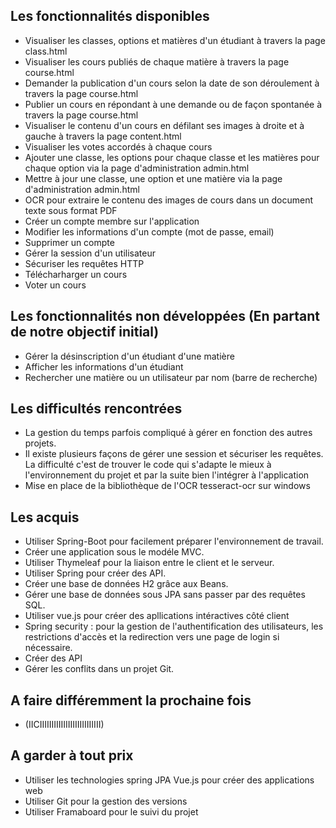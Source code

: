 ## Les fonctionnalités disponibles
 - Visualiser les classes, options et matières d'un étudiant à travers la page class.html
 - Visualiser les cours publiés de chaque matière à travers la page course.html
 - Demander la publication d'un cours selon la date de son déroulement à travers la page course.html
 - Publier un cours en répondant à une demande ou de façon spontanée à travers la page course.html
 - Visualiser le contenu d'un cours en défilant ses images à droite et à gauche à travers la page content.html
 - Visualiser les votes accordés à chaque cours
 - Ajouter une classe, les options pour chaque classe et les matières pour chaque option via la page d'administration admin.html
 - Mettre à jour une classe, une option et une matière via la page d'administration admin.html 
 - OCR pour extraire le contenu des images de cours dans un document texte sous format PDF
 - Créer un compte membre sur l'application
 - Modifier les informations d'un compte (mot de passe, email)
 - Supprimer un compte
 - Gérer la session d'un utilisateur
 - Sécuriser les requêtes HTTP
 - Télécharharger un cours
 - Voter un cours 

## Les fonctionnalités non développées (En partant de notre objectif initial)
 - Gérer la désinscription d'un étudiant d'une matière
 - Afficher les informations d'un étudiant
 - Rechercher une matière ou un utilisateur par nom (barre de recherche)
 
## Les difficultés rencontrées
 - La gestion du temps parfois compliqué à gérer en fonction des autres projets.
 - Il existe plusieurs façons de gérer une session et sécuriser les requêtes. La difficulté c'est de trouver le code qui s'adapte le mieux à l'environnement du projet et par la suite bien l'intégrer à l'application
 - Mise en place de la bibliothèque de l'OCR tesseract-ocr sur windows 
 
## Les acquis
  - Utiliser Spring-Boot pour facilement préparer l'environnement de travail.
  - Créer une application sous le modéle MVC.
  - Utiliser Thymeleaf pour la liaison entre le client et le serveur.
  - Utiliser Spring pour créer des API.
  - Créer une base de données H2 grâce aux Beans.
  - Gérer une base de données sous JPA sans passer par des requêtes SQL.
  - Utiliser vue.js pour créer des apllications intéractives côté client
  - Spring security : pour la gestion de l'authentification des utilisateurs, les restrictions d'accès et la redirection vers une page de login si nécessaire.
  - Créer des API
  - Gérer les conflits dans un projet Git.
  
 ## A faire différemment la prochaine fois
 - (IICIIIIIIIIIIIIIIIIIIIIIIIIII)
 
 ## A garder à tout prix
 - Utiliser les technologies spring JPA Vue.js pour créer des applications web 
 - Utiliser Git pour la gestion des versions
 - Utiliser Framaboard pour le suivi du projet
